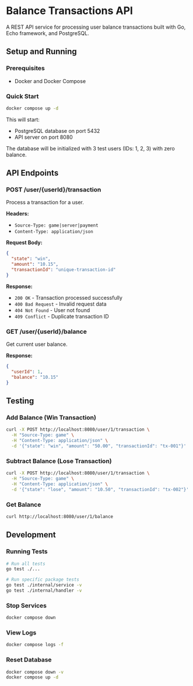 # Balance Transactions API

A REST API service for processing user balance transactions built with Go, Echo framework, and PostgreSQL.

## Setup and Running

### Prerequisites
- Docker and Docker Compose

### Quick Start
```bash
docker compose up -d
```

This will start:
- PostgreSQL database on port 5432
- API server on port 8080

The database will be initialized with 3 test users (IDs: 1, 2, 3) with zero balance.

## API Endpoints

### POST /user/{userId}/transaction
Process a transaction for a user.

**Headers:**
- `Source-Type: game|server|payment`
- `Content-Type: application/json`

**Request Body:**
```json
{
  "state": "win",
  "amount": "10.15",
  "transactionId": "unique-transaction-id"
}
```

**Response:**
- `200 OK` - Transaction processed successfully
- `400 Bad Request` - Invalid request data
- `404 Not Found` - User not found
- `409 Conflict` - Duplicate transaction ID

### GET /user/{userId}/balance
Get current user balance.

**Response:**
```json
{
  "userId": 1,
  "balance": "10.15"
}
```

## Testing

### Add Balance (Win Transaction)
```bash
curl -X POST http://localhost:8080/user/1/transaction \
  -H "Source-Type: game" \
  -H "Content-Type: application/json" \
  -d '{"state": "win", "amount": "50.00", "transactionId": "tx-001"}'
```

### Subtract Balance (Lose Transaction)
```bash
curl -X POST http://localhost:8080/user/1/transaction \
  -H "Source-Type: game" \
  -H "Content-Type: application/json" \
  -d '{"state": "lose", "amount": "10.50", "transactionId": "tx-002"}'
```

### Get Balance
```bash
curl http://localhost:8080/user/1/balance
```

## Development

### Running Tests
```bash
# Run all tests
go test ./...

# Run specific package tests
go test ./internal/service -v
go test ./internal/handler -v
```

### Stop Services
```bash
docker compose down
```

### View Logs
```bash
docker compose logs -f
```

### Reset Database
```bash
docker compose down -v
docker compose up -d
```

